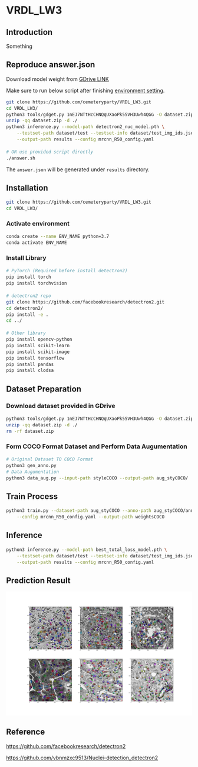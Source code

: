 # VRDL_LW3

## Introduction

Something

## Reproduce answer.json

Download model weight from [GDrive LINK](https://ppt.cc/f25Ffx)

Make sure to run below script after finishing [environment setting](#Installation).

```sh
git clone https://github.com/cemeteryparty/VRDL_LW3.git
cd VRDL_LW3/
python3 tools/gdget.py 1nEJ7NTtHcCHNQqUXaoPk55VH3Uwh4QGG -O dataset.zip
unzip -qq dataset.zip -d ./
python3 inference.py --model-path detectron2_nuc_model.pth \
	--testset-path dataset/test --testset-info dataset/test_img_ids.json \
	--output-path results --config mrcnn_R50_config.yaml

# OR use provided script directly
./answer.sh
```

The `answer.json` will be generated under `results` directory.

## Installation

```sh
git clone https://github.com/cemeteryparty/VRDL_LW3.git
cd VRDL_LW3/
```

### Activate environment ###

```sh
conda create --name ENV_NAME python=3.7
conda activate ENV_NAME
```

### Install Library ###

```sh
# PyTorch (Required before install detectron2)
pip install torch
pip install torchvision

# detectron2 repo
git clone https://github.com/facebookresearch/detectron2.git
cd detectron2/
pip install -e .
cd ../

# Other library
pip install opencv-python
pip install scikit-learn
pip install scikit-image
pip install tensorflow
pip install pandas
pip install clodsa
```

## Dataset Preparation

### Download dataset provided in GDrive

```sh
python3 tools/gdget.py 1nEJ7NTtHcCHNQqUXaoPk55VH3Uwh4QGG -O dataset.zip
unzip -qq dataset.zip -d ./
rm -rf dataset.zip
```

### Form COCO Format Dataset and Perform Data Augumentation

```sh
# Original Dataset TO COCO Format
python3 gen_anno.py
# Data Augumentation
python3 data_aug.py --input-path styleCOCO --output-path aug_styCOCO/
```

## Train Process
```sh
python3 train.py --dataset-path aug_styCOCO --anno-path aug_styCOCO/annotation.json \
	--config mrcnn_R50_config.yaml --output-path weightsCOCO
```

## Inference

```sh
python3 inference.py --model-path best_total_loss_model.pth \
	--testset-path dataset/test --testset-info dataset/test_img_ids.json \
	--output-path results --config mrcnn_R50_config.yaml
```

## Prediction Result
![image](results/result.png)

## Reference  

https://github.com/facebookresearch/detectron2

https://github.com/vbnmzxc9513/Nuclei-detection_detectron2
